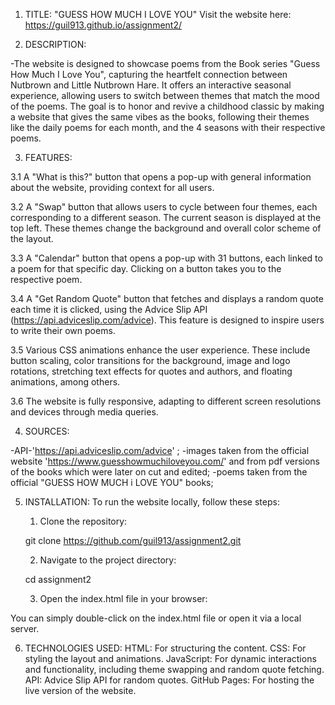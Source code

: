 1. TITLE:
"GUESS HOW MUCH I LOVE YOU"
Visit the website here: https://guil913.github.io/assignment2/ 


2. DESCRIPTION:

  -The website is designed to showcase poems from the Book series "Guess How Much I Love You", capturing the heartfelt connection
  between Nutbrown and Little Nutbrown Hare. It offers an interactive seasonal experience, allowing users to switch between themes
  that match the mood of the poems. The goal is to honor and revive a childhood classic by making a website that gives the same 
  vibes as the books, following their themes like the daily poems for each month, and the 4 seasons with their respective poems.



3. FEATURES:

  3.1 A "What is this?" button that opens a pop-up with general information about the website, providing context for all users.

  3.2 A "Swap" button that allows users to cycle between four themes, each corresponding to a different season. The current season is displayed at the top left. These themes change the background and overall color scheme of the layout.

  3.3 A "Calendar" button that opens a pop-up with 31 buttons, each linked to a poem for that specific day. Clicking on a button takes you to the respective poem.

  3.4 A "Get Random Quote" button that fetches and displays a random quote each time it is clicked, using the Advice Slip API (https://api.adviceslip.com/advice). This feature is designed to inspire users to write their own poems.

  3.5 Various CSS animations enhance the user experience. These include button scaling, color transitions for the background, image and logo rotations, stretching text effects for quotes and authors, and floating animations, among others.

  3.6 The website is fully responsive, adapting to different screen resolutions and devices through media queries.



4. SOURCES:

  -API-'https://api.adviceslip.com/advice' ;
  -images taken from the official website 'https://www.guesshowmuchiloveyou.com/' and from pdf versions of the books which were later on cut and edited;
  -poems taken from the official "GUESS HOW MUCH i LOVE YOU" books;

5. INSTALLATION:
To run the website locally, follow these steps:

   1. Clone the repository:

   git clone https://github.com/guil913/assignment2.git

   2. Navigate to the project directory:

   cd assignment2

   3. Open the index.html file in your browser:

  You can simply double-click on the index.html file or open it via a local server.


6. TECHNOLOGIES USED:
  HTML: For structuring the content.
  CSS: For styling the layout and animations.
  JavaScript: For dynamic interactions and functionality, including theme swapping and random quote fetching.
  API: Advice Slip API for random quotes.
  GitHub Pages: For hosting the live version of the website.